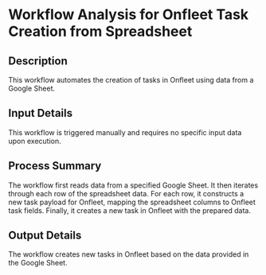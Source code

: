 # Workflow Analysis for Onfleet Task Creation from Spreadsheet

## Description
This workflow automates the creation of tasks in Onfleet using data from a Google Sheet.

## Input Details
This workflow is triggered manually and requires no specific input data upon execution.

## Process Summary
The workflow first reads data from a specified Google Sheet. It then iterates through each row of the spreadsheet data. For each row, it constructs a new task payload for Onfleet, mapping the spreadsheet columns to Onfleet task fields. Finally, it creates a new task in Onfleet with the prepared data.

## Output Details
The workflow creates new tasks in Onfleet based on the data provided in the Google Sheet.
